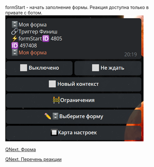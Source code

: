 
formStart - начать заполнение формы. Реакция доступна только в привате с ботом.
![](./1.png)



[QNext. Форма](/docs-test/ph/QNext-admin-forms-about-05-09)

[QNext. Перечень реакции](/docs-test/ph/QNext-admin-reaction-about-05-01)